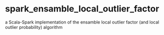 # spark_ensamble_local_outlier_factor
a Scala-Spark implementation of the ensamble local outlier factor (and local outlier probability) algorithm



